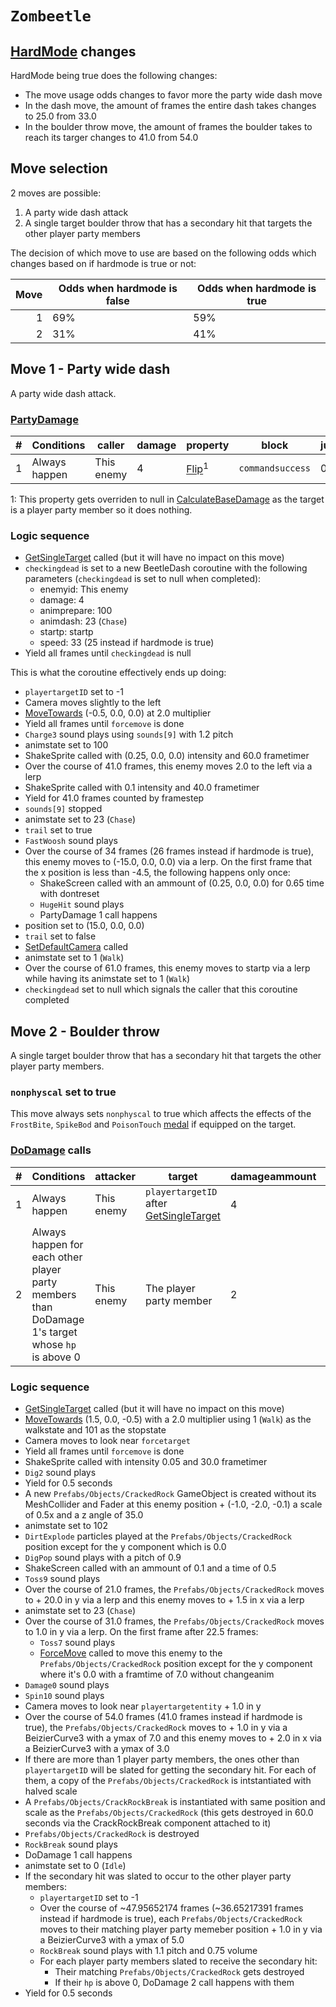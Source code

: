 # `Zombeetle`

## [HardMode](../../Damage%20pipeline/HardMode.md) changes
HardMode being true does the following changes:

- The move usage odds changes to favor more the party wide dash move
- In the dash move, the amount of frames the entire dash takes changes to 25.0 from 33.0
- In the boulder throw move, the amount of frames the boulder takes to reach its targer changes to 41.0 from 54.0

## Move selection
2 moves are possible:

1. A party wide dash attack
2. A single target boulder throw that has a secondary hit that targets the other player party members

The decision of which move to use are based on the following odds which changes based on if hardmode is true or not:

|Move|Odds when hardmode is false|Odds when hardmode is true|
|---:|---------------------------|--------------------------|
|1|69%|59%|
|2|31%|41%|

## Move 1 - Party wide dash
A party wide dash attack.

### [PartyDamage](../../Damage%20pipeline/PartyDamage.md)

|#|Conditions|caller|damage|property|block|jumpheight|spinammount|jumpevenonblock|overrides|
|-:|---------|-----|-------|-------|-----|----------|-----------|--------------|---------|
|1|Always happen|This enemy|4|[Flip](../../Damage%20pipeline/AttackProperty.md)<sup>1</sup>|`commandsuccess`|0.0|Vector3.zero|false|null|

1: This property gets overriden to null in [CalculateBaseDamage](../../Damage%20pipeline/CalculateBaseDamage.md) as the target is a player party member so it does nothing.

### Logic sequence

- [GetSingleTarget](../../Actors%20states/Targetting/GetRandomAvaliablePlayer.md#getsingletarget) called (but it will have no impact on this move)
- `checkingdead` is set to a new BeetleDash coroutine with the following parameters (`checkingdead` is set to null when completed):
    - enemyid: This enemy
    - damage: 4
    - animprepare: 100
    - animdash: 23 (`Chase`)
    - startp: startp
    - speed: 33 (25 instead if hardmode is true)
- Yield all frames until `checkingdead` is null

This is what the coroutine effectively ends up doing:

- `playertargetID` set to -1
- Camera moves slightly to the left
- [MoveTowards](../../../Entities/EntityControl/EntityControl%20Methods.md#movetowards) (-0.5, 0.0, 0.0) at 2.0 multiplier
- Yield all frames until `forcemove` is done
- `Charge3` sound plays using `sounds[9]` with 1.2 pitch
- animstate set to 100
- ShakeSprite called with (0.25, 0.0, 0.0) intensity and 60.0 frametimer
- Over the course of 41.0 frames, this enemy moves 2.0 to the left via a lerp
- ShakeSprite called with 0.1 intensity and 40.0 frametimer
- Yield for 41.0 frames counted by framestep
- `sounds[9]` stopped
- animstate set to 23 (`Chase`)
- `trail` set to true
- `FastWoosh` sound plays
- Over the course of 34 frames (26 frames instead if hardmode is true), this enemy moves to (-15.0, 0.0, 0.0) via a lerp. On the first frame that the x position is less than -4.5, the following happens only once:
    - ShakeScreen called with an ammount of (0.25, 0.0, 0.0) for 0.65 time with dontreset
    - `HugeHit` sound plays
    - PartyDamage 1 call happens
- position set to (15.0, 0.0, 0.0)
- `trail` set to false
- [SetDefaultCamera](../../Visual%20rendering/SetDefaultCamera.md) called
- animstate set to 1 (`Walk`)
- Over the course of 61.0 frames, this enemy moves to startp via a lerp while having its animstate set to 1 (`Walk`)
- `checkingdead` set to null which signals the caller that this coroutine completed

## Move 2 - Boulder throw
A single target boulder throw that has a secondary hit that targets the other player party members.

### `nonphyscal` set to true
This move always sets `nonphyscal` to true which affects the effects of the `FrostBite`, `SpikeBod` and `PoisonTouch` [medal](../../../Enums%20and%20IDs/Medal.md) if equipped on the target.

### [DoDamage](../../Damage%20pipeline/DoDamage.md) calls

|#|Conditions|attacker|target|damageammount|property|overrides|block|
|-:|---|---|---|---|---|---|---|
|1|Always happen|This enemy|`playertargetID` after [GetSingleTarget](../../Actors%20states/Targetting/GetRandomAvaliablePlayer.md#getsingletarget)|4|null|null|`commandsuccess`|
|2|Always happen for each other player party members than DoDamage 1's target whose `hp` is above 0|This enemy|The player party member|2|null|null|`commandsuccess`|

### Logic sequence

- [GetSingleTarget](../../Actors%20states/Targetting/GetRandomAvaliablePlayer.md#getsingletarget) called (but it will have no impact on this move)
- [MoveTowards](../../../Entities/EntityControl/EntityControl%20Methods.md#movetowards) (1.5, 0.0, -0.5) with a 2.0 multiplier using 1 (`Walk`) as the walkstate and 101 as the stopstate
- Camera moves to look near `forcetarget`
- Yield all frames until `forcemove` is done
- ShakeSprite called with intensity 0.05 and 30.0 frametimer
- `Dig2` sound plays
- Yield for 0.5 seconds
- A new `Prefabs/Objects/CrackedRock` GameObject is created without its MeshCollider and Fader at this enemy position +  (-1.0, -2.0, -0.1) a scale of 0.5x and a z angle of 35.0
- animstate set to 102
- `DirtExplode` particles played at the `Prefabs/Objects/CrackedRock` position except for the y component which is 0.0
- `DigPop` sound plays with a pitch of 0.9
- ShakeScreen called with an ammount of 0.1 and a time of 0.5
- `Toss9` sound plays
- Over the course of 21.0 frames, the `Prefabs/Objects/CrackedRock` moves to + 20.0 in y via a lerp and this enemy moves to + 1.5 in x via a lerp
- animstate set to 23 (`Chase`)
- Over the course of 31.0 frames, the `Prefabs/Objects/CrackedRock` moves to 1.0 in y via a lerp. On the first frame after 22.5 frames:
    - `Toss7` sound plays
    - [ForceMove](../../../Entities/EntityControl/EntityControl%20Methods.md#forcemove) called to move this enemy to the `Prefabs/Objects/CrackedRock` position except for the y component where it's 0.0 with a framtime of 7.0 without changeanim
- `Damage0` sound plays
- `Spin10` sound plays
- Camera moves to look near `playertargetentity` + 1.0 in y
- Over the course of 54.0 frames (41.0 frames instead if hardmode is true), the `Prefabs/Objects/CrackedRock` moves to + 1.0 in y via a BeizierCurve3 with a ymax of 7.0 and this enemy moves to + 2.0 in x via a BeizierCurve3 with a ymax of 3.0
- If there are more than 1 player party members, the ones other than `playertargetID` will be slated for getting the secondary hit. For each of them, a copy of the `Prefabs/Objects/CrackedRock` is intstantiated with halved scale
- A `Prefabs/Objects/CrackRockBreak` is instantiated with same position and scale as the `Prefabs/Objects/CrackedRock` (this gets destroyed in 60.0 seconds via the CrackRockBreak component attached to it) 
- `Prefabs/Objects/CrackedRock` is destroyed
- `RockBreak` sound plays
- DoDamage 1 call happens
- animstate set to 0 (`Idle`)
- If the secondary hit was slated to occur to the other player party members:
    - `playertargetID` set to -1
    - Over the course of ~47.95652174 frames (~36.65217391 frames instead if hardmode is true), each `Prefabs/Objects/CrackedRock` moves to their matching player party memeber position + 1.0 in y via a BeizierCurve3 with a ymax of 5.0
    - `RockBreak` sound plays with 1.1 pitch and 0.75 volume
    - For each player party members slated to receive the secondary hit:
        - Their matching `Prefabs/Objects/CrackedRock` gets destroyed
        - If their `hp` is above 0, DoDamage 2 call happens with them
- Yield for 0.5 seconds
